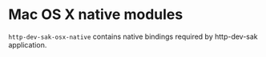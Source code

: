 # Mac OS X native modules

`http-dev-sak-osx-native` contains native bindings required by http-dev-sak application.
